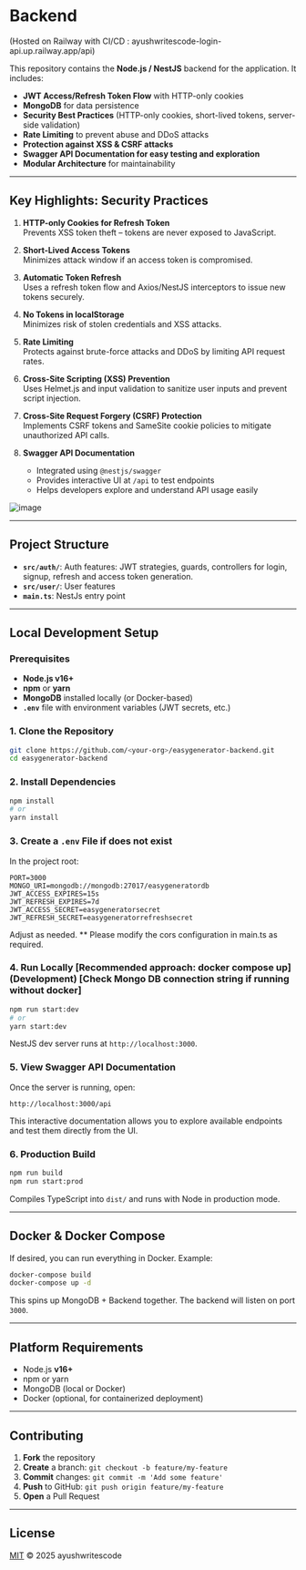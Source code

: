 # Backend 

(Hosted on Railway with CI/CD : ayushwritescode-login-api.up.railway.app/api)

This repository contains the **Node.js / NestJS** backend for the application. It includes:

- **JWT Access/Refresh Token Flow** with HTTP-only cookies  
- **MongoDB** for data persistence  
- **Security Best Practices** (HTTP-only cookies, short-lived tokens, server-side validation)  
- **Rate Limiting** to prevent abuse and DDoS attacks  
- **Protection against XSS & CSRF attacks**  
- **Swagger API Documentation for easy testing and exploration**  
- **Modular Architecture** for maintainability  

---

## Key Highlights: Security Practices

1. **HTTP-only Cookies for Refresh Token**  
   Prevents XSS token theft – tokens are never exposed to JavaScript.

2. **Short-Lived Access Tokens**  
   Minimizes attack window if an access token is compromised.

3. **Automatic Token Refresh**  
   Uses a refresh token flow and Axios/NestJS interceptors to issue new tokens securely.

4. **No Tokens in localStorage**  
   Minimizes risk of stolen credentials and XSS attacks.

5. **Rate Limiting**  
   Protects against brute-force attacks and DDoS by limiting API request rates.

6. **Cross-Site Scripting (XSS) Prevention**  
   Uses Helmet.js and input validation to sanitize user inputs and prevent script injection.

7. **Cross-Site Request Forgery (CSRF) Protection**  
   Implements CSRF tokens and SameSite cookie policies to mitigate unauthorized API calls.

8. **Swagger API Documentation**  
   - Integrated using `@nestjs/swagger`
   - Provides interactive UI at `/api` to test endpoints
   - Helps developers explore and understand API usage easily
     
![image](https://github.com/user-attachments/assets/19471b36-a2b3-442f-b569-2b8de08e7345)

---

## Project Structure

- **`src/auth/`**: Auth features: JWT strategies, guards, controllers for login, signup, refresh and access token generation.  
- **`src/user/`**: User features
- **`main.ts`**: NestJs entry point

---

## Local Development Setup

### Prerequisites
- **Node.js v16+**  
- **npm** or **yarn**  
- **MongoDB** installed locally (or Docker-based)  
- **`.env`** file with environment variables (JWT secrets, etc.)

### 1. Clone the Repository

```bash
git clone https://github.com/<your-org>/easygenerator-backend.git
cd easygenerator-backend
```

### 2. Install Dependencies

```bash
npm install
# or
yarn install
```

### 3. Create a `.env` File if does not exist

In the project root:

```
PORT=3000
MONGO_URI=mongodb://mongodb:27017/easygeneratordb
JWT_ACCESS_EXPIRES=15s
JWT_REFRESH_EXPIRES=7d
JWT_ACCESS_SECRET=easygeneratorsecret
JWT_REFRESH_SECRET=easygeneratorrefreshsecret
```

Adjust as needed.
** Please modify the cors configuration in main.ts as required.

### 4. Run Locally [Recommended approach: docker compose up] (Development) [Check Mongo DB connection string if running without docker]

```bash
npm run start:dev
# or
yarn start:dev
```

NestJS dev server runs at `http://localhost:3000`.

### 5. View Swagger API Documentation

Once the server is running, open:

```
http://localhost:3000/api
```

This interactive documentation allows you to explore available endpoints and test them directly from the UI.

### 6. Production Build

```bash
npm run build
npm run start:prod
```

Compiles TypeScript into `dist/` and runs with Node in production mode.

---

## Docker & Docker Compose

If desired, you can run everything in Docker. Example:

```bash
docker-compose build
docker-compose up -d
```

This spins up MongoDB + Backend together. The backend will listen on port `3000`.

---

## Platform Requirements

- Node.js **v16+**
- npm or yarn
- MongoDB (local or Docker)
- Docker (optional, for containerized deployment)

---

## Contributing

1. **Fork** the repository  
2. **Create** a branch: `git checkout -b feature/my-feature`  
3. **Commit** changes: `git commit -m 'Add some feature'`  
4. **Push** to GitHub: `git push origin feature/my-feature`  
5. **Open** a Pull Request  

---

## License

[MIT](LICENSE) © 2025 ayushwritescode

